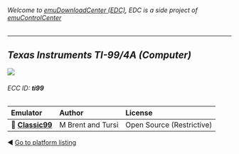 ###### Welcome to [emuDownloadCenter (EDC)](https://github.com/PhoenixInteractiveNL/emuDownloadCenter/wiki/), EDC is a side project of [emuControlCenter](https://github.com/PhoenixInteractiveNL/emuControlCenter/wiki/)
***
## _Texas Instruments TI-99/4A (Computer)_
![](https://raw.githubusercontent.com/wiki/PhoenixInteractiveNL/emuDownloadCenter/images_platform/ecc_ti99_teaser.png)
###### ECC ID: **ti99**

| Emulator   | Author      | License     |
|:-----------|:------------|:------------|
| :file_folder: [**Classic99**](https://github.com/PhoenixInteractiveNL/emuDownloadCenter/wiki/Emulator-classic99#menu) | M Brent and Tursi | Open Source (Restrictive) |

:arrow_backward: [Go to platform listing](https://github.com/PhoenixInteractiveNL/emuDownloadCenter/wiki/EDC-Platform-List)
